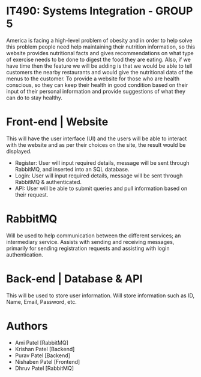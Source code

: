 # IT490: Systems Integration - GROUP 5
America is facing a high-level problem of obesity and in order to help solve this problem people need help maintaining their nutrition information, so this website provides nutritional facts and gives recommendations on what type of exercise needs to be done to digest the food they are eating. Also, if we have time then the feature we will be adding is that we would be able to tell customers the nearby restaurants and would give the nutritional data of the menus to the customer. 
To provide a website for those who are health conscious, so they can keep their health in good condition based on their input of their personal information and provide suggestions of what they can do to stay healthy.  

# Front-end | Website
This will have the user interface (UI) and the users will be able to interact with the website and as per their choices on the site, the result would be displayed.
* Register: User will input required details, message will be sent through RabbitMQ, and inserted into an SQL database.
* Login: User will input required details, message will be sent through RabbitMQ & authenticated.
* API: User will be able to submit queries and pull information based on their request. 

# RabbitMQ
Will be used to help communication between the different services; an intermediary service. Assists with sending and receiving messages, primarily for sending registration requests and assisting with login authentication. 

# Back-end | Database & API
This will be used to store user information. Will store information such as ID, Name, Email, Password, etc. 

# Authors
* Ami Patel [RabbitMQ]
* Krishan Patel [Backend]
* Purav Patel [Backend]
* Nishaben Patel [Frontend]
* Dhruv Patel [RabbitMQ]
